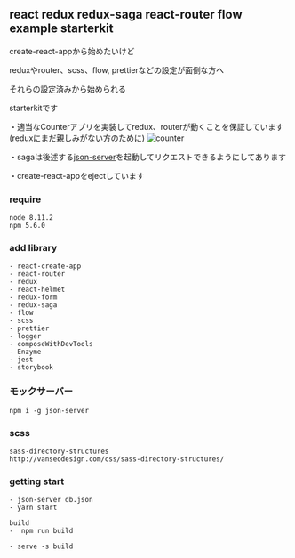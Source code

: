 ## react redux redux-saga react-router flow example starterkit

create-react-appから始めたいけど

reduxやrouter、scss、flow, prettierなどの設定が面倒な方へ

それらの設定済みから始められる

starterkitです

・適当なCounterアプリを実装してredux、routerが動くことを保証しています(reduxにまだ親しみがない方のために)
![counter](http://kenjimorita.jp/wp-content/uploads/2018/06/redu.gif)

・sagaは後述する[json-server](https://github.com/typicode/json-server)を起動してリクエストできるようにしてあります

・create-react-appをejectしています


### require

```
node 8.11.2
npm 5.6.0
```

### add library

```
- react-create-app
- react-router
- redux
- react-helmet
- redux-form
- redux-saga
- flow
- scss
- prettier
- logger
- composeWithDevTools
- Enzyme
- jest
- storybook
```

### モックサーバー

```
npm i -g json-server
```

### scss

```
sass-directory-structures
http://vanseodesign.com/css/sass-directory-structures/
```

### getting start

```
- json-server db.json
- yarn start

build
-  npm run build

- serve -s build

```
